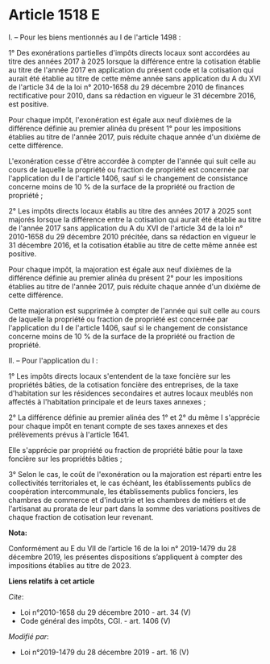 # Article 1518 E

I. – Pour les biens mentionnés au I de l'article 1498 : 

1° Des exonérations partielles d'impôts directs locaux sont accordées au titre des années 2017 à 2025 lorsque la différence
entre la cotisation établie au titre de l'année 2017 en application du présent code et la cotisation qui aurait été établie
au titre de cette même année sans application du A du XVI de l'article 34 de la loi n° 2010-1658 du 29 décembre 2010 de
finances rectificative pour 2010, dans sa rédaction en vigueur le 31 décembre 2016, est positive. 

Pour chaque impôt, l'exonération est égale aux neuf dixièmes de la différence définie au premier alinéa du présent 1° pour
les impositions établies au titre de l'année 2017, puis réduite chaque année d'un dixième de cette différence. 

L'exonération cesse d'être accordée à compter de l'année qui suit celle au cours de laquelle la propriété ou fraction de
propriété est concernée par l'application du I de l'article 1406, sauf si le changement de consistance concerne moins de 10 %
de la surface de la propriété ou fraction de propriété ; 

2° Les impôts directs locaux établis au titre des années 2017 à 2025 sont majorés lorsque la différence entre la cotisation
qui aurait été établie au titre de l'année 2017 sans application du A du XVI de l'article 34 de la loi n° 2010-1658 du 29
décembre 2010 précitée, dans sa rédaction en vigueur le 31 décembre 2016, et la cotisation établie au titre de cette même
année est positive. 

Pour chaque impôt, la majoration est égale aux neuf dixièmes de la différence définie au premier alinéa du présent 2° pour
les impositions établies au titre de l'année 2017, puis réduite chaque année d'un dixième de cette différence. 

Cette majoration est supprimée à compter de l'année qui suit celle au cours de laquelle la propriété ou fraction de propriété
est concernée par l'application du I de l'article 1406, sauf si le changement de consistance concerne moins de 10 % de la
surface de la propriété ou fraction de propriété. 

II. – Pour l'application du I : 

1° Les impôts directs locaux s'entendent de la taxe foncière sur les propriétés bâties, de la cotisation foncière des
entreprises, de la taxe d'habitation sur les résidences secondaires et autres locaux meublés non affectés à l'habitation
principale et de leurs taxes annexes ; 

2° La différence définie au premier alinéa des 1° et 2° du même I s'apprécie pour chaque impôt en tenant compte de ses taxes
annexes et des prélèvements prévus à l'article 1641. 

Elle s'apprécie par propriété ou fraction de propriété bâtie pour la taxe foncière sur les propriétés bâties ; 

3° Selon le cas, le coût de l'exonération ou la majoration est réparti entre les collectivités territoriales et, le cas
échéant, les établissements publics de coopération intercommunale, les établissements publics fonciers, les chambres de
commerce et d'industrie et les chambres de métiers et de l'artisanat au prorata de leur part dans la somme des variations
positives de chaque fraction de cotisation leur revenant.

**Nota:**

Conformément au E du VII de l’article 16 de la loi n° 2019-1479 du 28 décembre 2019, les présentes dispositions s’appliquent
à compter des impositions établies au titre de 2023.

**Liens relatifs à cet article**

_Cite_:

  - Loi n°2010-1658 du 29 décembre 2010 - art. 34 (V)
  - Code général des impôts, CGI. - art. 1406 (V)

_Modifié par_:

  - Loi n°2019-1479 du 28 décembre 2019 - art. 16 (V)
